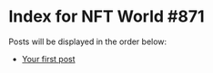 # Index for NFT World #871
Posts will be displayed in the order below:

- [Your first post](./001-first.md)

